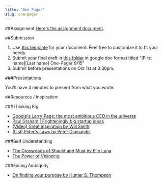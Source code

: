 ```yaml
---
title: "One Pager"
slug: one-pager
---
```


##Assignment
[Here's the assignment document](https://docs.google.com/document/d/1VmWQn0Ot-6NwSP-JM9V3nv1fY9kV9BtUD92C1Vh1Gqw/edit).

##Submission

1. Use [this template](https://docs.google.com/document/d/1h-WF7OA4nrxxT5zoDl7b5_7uRDIyvtOA1AKHNvkT6is/edit) for your document. Feel free to customize it to fit your needs.
2. Submit your final draft in [this folder](https://drive.google.com/drive/u/1/folders/0B5OY6XRGtYXpcElMN2ZjYlRhcms) in google doc format titled “[First name][Last name] One-Pager 9/15”
3. Submit before presentations on Oct 1st at 3:30pm.

###Presentations

You'll have 4 minutes to present from what you wrote.



##Resources / Inspiration:

###Thinking Big

- [Google's Larry Page: the most ambitious CEO in the universe](http://fortune.com/2014/11/13/googles-larry-page-the-most-ambitious-ceo-in-the-universe/)
- [Paul Graham | Frighteningly big startup ideas](http://www.paulgraham.com/ambitious.html)
- [(Video) Great inspiration by Will Smith](https://www.youtube.com/watch?v=3naB8t-ffDo)
- [(List) Peter's Laws by Peter Diamandis](http://www.diamandis.com/peters-laws/)

###Self Understanding

- [The Crossroads of Should and Must by Elle Luna](https://medium.com/@elleluna/the-crossroads-of-should-and-must-90c75eb7c5b0)
- [The Power of Visioning](http://www.zingtrain.com/content/power-visioning)

###Facing Ambiguity

- [On finding your purpose by Hunter S. Thompson](http://yourfriendshouse.com/uncategorised/hunter-s-thompson-on-finding-your-purpose/)